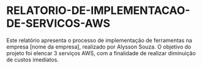 # RELATORIO-DE-IMPLEMENTACAO-DE-SERVICOS-AWS
Este relatório apresenta o processo de implementação de ferramentas na empresa [nome da empresa], realizado por Alysson Souza. O objetivo do projeto foi elencar 3 serviços AWS, com a finalidade de realizar diminuição de custos imediatos.
